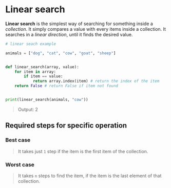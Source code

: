 # Linear search
__Linear search__ is the simplest way of searching for something inside a _collection_. It simply compares a value with every items inside a collection. It searches in a _linear direction_, until it finds the desired value.

[//]: # (add an example)

```python
# linear seach example

animals = ["dog", "cat", "cow", "goat", "sheep"]


def linear_search(array, value):
    for item in array:
        if item == value:
            return array.index(item) # return the index of the item
    return False # return False if item not found


print(linear_search(animals, "cow"))
```
> Output: 2

## Required steps for specific operation

### Best case

> It takes just `1` step if the item is the first item of the collection.

### Worst case

> It takes `n` steps to find the item, if the item is the last element of that collection.